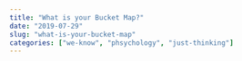 ```yaml
---
title: "What is your Bucket Map?"
date: "2019-07-29"
slug: "what-is-your-bucket-map"
categories: ["we-know", "phsychology", "just-thinking"]
---
```



